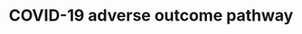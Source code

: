 ---
annotations:
- id: DOID:2945
  parent: disease by infectious agent
  type: Disease Ontology
  value: severe acute respiratory syndrome
- id: PW:0001308
  parent: disease pathway
  type: Pathway Ontology
  value: respiratory system disease pathway
- id: DOID:3770
  type: Disease Ontology
  value: pulmonary fibrosis
- id: DOID:934
  parent: disease by infectious agent
  type: Disease Ontology
  value: viral infectious disease
- id: DOID:0080600
  parent: disease by infectious agent
  type: Disease Ontology
  value: COVID-19
- id: PW:0000003
  parent: signaling pathway
  type: Pathway Ontology
  value: signaling pathway
authors:
- Penny
- Fehrhart
- Egonw
- Evelo
- Eweitz
citedin:
- link: PMC9377275
- link: PMC9154116
- link: PMC8891742
- link: PMC8821526
- link: PMC8170012
communities:
- AOP
- COVID19
description: Experimenting with links in line with bioinformatics analysis of COVID-19
  genes and AOP knowledge. Work in progress!
last-edited: 2021-12-10
ndex: ec7dd6ee-8b70-11eb-9e72-0ac135e8bacf
organisms:
- Homo sapiens
redirect_from:
- /index.php/Pathway:WP4891
- /instance/WP4891
revision: null
schema-jsonld:
- '@context': https://schema.org/
  '@id': https://wikipathways.github.io/pathways/WP4891.html
  '@type': Dataset
  creator:
    '@type': Organization
    name: WikiPathways
  description: Experimenting with links in line with bioinformatics analysis of COVID-19
    genes and AOP knowledge. Work in progress!
  keywords:
  - ACE2
  - AGT
  - CCL2
  - CCL3
  - COVID-19 pathway
  - CSF3
  - CXCL10
  - Cytokines and
  - IL10
  - IL1B
  - IL2
  - IL2RA
  - IL6
  - IL7
  - IL8
  - LTF danger signal
  - Lung fibrosis
  - Positive regulation of
  - SARS-CoV-2 and
  - 'SARS-CoV-2 and ACE2 receptor:'
  - TMPRSS2
  - TNF
  - Toll-like
  - inflammatory
  - leukocyte activation
  - molecular mechanisms and
  - potential therapeutic target
  - receptor signaling
  - response
  - response pathway
  license: CC0
  name: COVID-19 adverse outcome pathway
seo: CreativeWork
title: COVID-19 adverse outcome pathway
wpid: WP4891
---